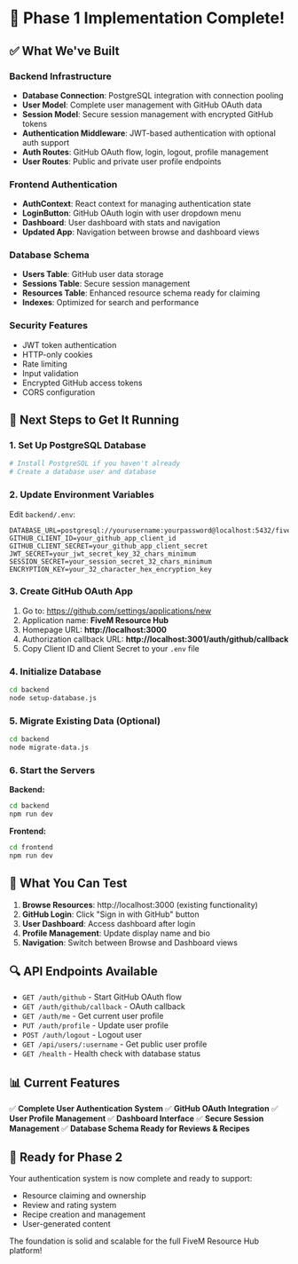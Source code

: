 # 🎉 Phase 1 Implementation Complete!

## ✅ What We've Built

### Backend Infrastructure
- **Database Connection**: PostgreSQL integration with connection pooling
- **User Model**: Complete user management with GitHub OAuth data
- **Session Model**: Secure session management with encrypted GitHub tokens
- **Authentication Middleware**: JWT-based authentication with optional auth support
- **Auth Routes**: GitHub OAuth flow, login, logout, profile management
- **User Routes**: Public and private user profile endpoints

### Frontend Authentication
- **AuthContext**: React context for managing authentication state
- **LoginButton**: GitHub OAuth login with user dropdown menu
- **Dashboard**: User dashboard with stats and navigation
- **Updated App**: Navigation between browse and dashboard views

### Database Schema
- **Users Table**: GitHub user data storage
- **Sessions Table**: Secure session management
- **Resources Table**: Enhanced resource schema ready for claiming
- **Indexes**: Optimized for search and performance

### Security Features
- JWT token authentication
- HTTP-only cookies
- Rate limiting
- Input validation
- Encrypted GitHub access tokens
- CORS configuration

## 🔧 Next Steps to Get It Running

### 1. Set Up PostgreSQL Database
```bash
# Install PostgreSQL if you haven't already
# Create a database user and database
```

### 2. Update Environment Variables
Edit `backend/.env`:
```env
DATABASE_URL=postgresql://yourusername:yourpassword@localhost:5432/fivem_resource_hub
GITHUB_CLIENT_ID=your_github_app_client_id
GITHUB_CLIENT_SECRET=your_github_app_client_secret
JWT_SECRET=your_jwt_secret_key_32_chars_minimum
SESSION_SECRET=your_session_secret_32_chars_minimum
ENCRYPTION_KEY=your_32_character_hex_encryption_key
```

### 3. Create GitHub OAuth App
1. Go to: https://github.com/settings/applications/new
2. Application name: **FiveM Resource Hub**
3. Homepage URL: **http://localhost:3000**
4. Authorization callback URL: **http://localhost:3001/auth/github/callback**
5. Copy Client ID and Client Secret to your `.env` file

### 4. Initialize Database
```bash
cd backend
node setup-database.js
```

### 5. Migrate Existing Data (Optional)
```bash
cd backend
node migrate-data.js
```

### 6. Start the Servers
**Backend:**
```bash
cd backend
npm run dev
```

**Frontend:**
```bash
cd frontend
npm run dev
```

## 🎯 What You Can Test

1. **Browse Resources**: http://localhost:3000 (existing functionality)
2. **GitHub Login**: Click "Sign in with GitHub" button
3. **User Dashboard**: Access dashboard after login
4. **Profile Management**: Update display name and bio
5. **Navigation**: Switch between Browse and Dashboard views

## 🔍 API Endpoints Available

- `GET /auth/github` - Start GitHub OAuth flow
- `GET /auth/github/callback` - OAuth callback
- `GET /auth/me` - Get current user profile
- `PUT /auth/profile` - Update user profile
- `POST /auth/logout` - Logout user
- `GET /api/users/:username` - Get public user profile
- `GET /health` - Health check with database status

## 📊 Current Features

✅ **Complete User Authentication System**
✅ **GitHub OAuth Integration**
✅ **User Profile Management**
✅ **Dashboard Interface**
✅ **Secure Session Management**
✅ **Database Schema Ready for Reviews & Recipes**

## 🚀 Ready for Phase 2

Your authentication system is now complete and ready to support:
- Resource claiming and ownership
- Review and rating system
- Recipe creation and management
- User-generated content

The foundation is solid and scalable for the full FiveM Resource Hub platform!
